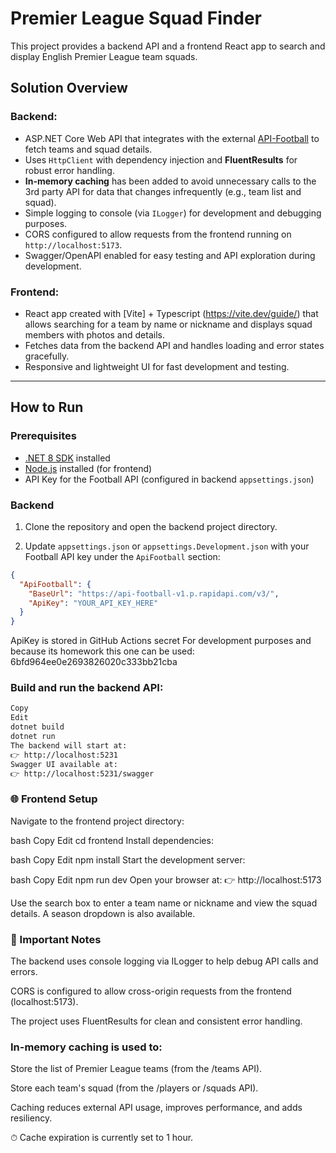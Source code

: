 # Premier League Squad Finder

This project provides a backend API and a frontend React app to search and display English Premier League team squads.

## Solution Overview

### Backend:

- ASP.NET Core Web API that integrates with the external [API-Football](https://www.api-football.com/) to fetch teams and squad details.
- Uses `HttpClient` with dependency injection and **FluentResults** for robust error handling.
- **In-memory caching** has been added to avoid unnecessary calls to the 3rd party API for data that changes infrequently (e.g., team list and squad).
- Simple logging to console (via `ILogger`) for development and debugging purposes.
- CORS configured to allow requests from the frontend running on `http://localhost:5173`.
- Swagger/OpenAPI enabled for easy testing and API exploration during development.

### Frontend:

- React app created with [Vite] + Typescript (https://vite.dev/guide/) that allows searching for a team by name or nickname and displays squad members with photos and details.
- Fetches data from the backend API and handles loading and error states gracefully.
- Responsive and lightweight UI for fast development and testing.

---

## How to Run

### Prerequisites

- [.NET 8 SDK](https://dotnet.microsoft.com/en-us/download) installed
- [Node.js](https://nodejs.org/en) installed (for frontend)
- API Key for the Football API (configured in backend `appsettings.json`)

### Backend

1. Clone the repository and open the backend project directory.

2. Update `appsettings.json` or `appsettings.Development.json` with your Football API key under the `ApiFootball` section:

```json
{
  "ApiFootball": {
    "BaseUrl": "https://api-football-v1.p.rapidapi.com/v3/",
    "ApiKey": "YOUR_API_KEY_HERE"
  }
}
```

ApiKey is stored in GitHub Actions secret
For development purposes and because its homework this one can be used: 6bfd964ee0e2693826020c333bb21cba

### Build and run the backend API:

```bash
Copy
Edit
dotnet build
dotnet run
The backend will start at:
👉 http://localhost:5231
Swagger UI available at:
👉 http://localhost:5231/swagger
```

### 🌐 Frontend Setup

Navigate to the frontend project directory:

bash
Copy
Edit
cd frontend
Install dependencies:

bash
Copy
Edit
npm install
Start the development server:

bash
Copy
Edit
npm run dev
Open your browser at:
👉 http://localhost:5173

Use the search box to enter a team name or nickname and view the squad details.
A season dropdown is also available.

### 🧠 Important Notes

The backend uses console logging via ILogger to help debug API calls and errors.

CORS is configured to allow cross-origin requests from the frontend (localhost:5173).

The project uses FluentResults for clean and consistent error handling.

### In-memory caching is used to:

Store the list of Premier League teams (from the /teams API).

Store each team's squad (from the /players or /squads API).

Caching reduces external API usage, improves performance, and adds resiliency.

⏱ Cache expiration is currently set to 1 hour.
